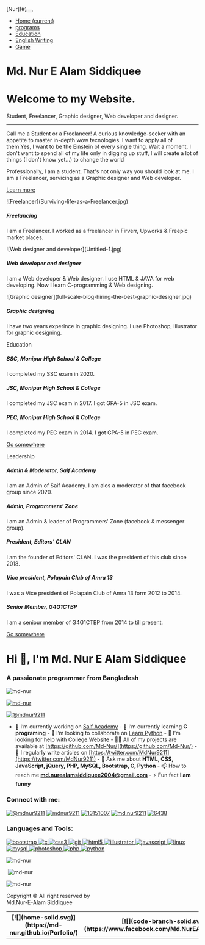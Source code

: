 <nav class="navbar navbar-expand-lg navbar-dark bg-dark sticky-top">[Nur](#)<button class="navbar-toggler" type="button" data-toggle="collapse" data-target="#navbarNav" aria-controls="navbarNav" aria-expanded="false" aria-label="Toggle navigation"><span class="navbar-toggler-icon"></span></button>

<div class="collapse navbar-collapse" id="navbarNav">

*   [Home <span class="sr-only">(current)</span>](#)
*   [programs](#programs)
*   [Education](#education)
*   [English Writing](paragraph.html)
*   [Game](game.html)

</div>

</nav>

# Md. Nur E Alam Siddiquee

<div class="container">

<div class="jumbotron">

# Welcome to my Website.

Student, Freelancer, Graphic designer, Web developer and designer.

* * *

Call me a Student or a Freelancer! A curious knowledge-seeker with an appetite to master in-depth wow tecnologies. I want to apply all of them.Yes, I want to be the Einstein of every single thing. Wait a moment, I don't want to spend all of my life only in digging up stuff, I will create a lot of things (I don't know yet...) to change the world

Professionally, I am a student. That's not only way you should look at me. I am a Freelancer, servicing as a Graphic designer and Web developer.

[Learn more](https://www.facebook.com/Md.NurEAlamSiddiquee)</div>

</div>

<div id="programs" class="container">

<div class="card-deck">

<div class="card">![Freelancer](Surviving-life-as-a-Freelancer.jpg)

<div class="card-body">

##### Freelancing

I am a Freelancer. I worked as a freelancer in Firverr, Upworks & Freepic market places.

<small class="text-muted"></small>

</div>

</div>

<div class="card">![Web designer and developer](Untitled-1.jpg)

<div class="card-body">

##### Web developer and designer

I am a Web developer & Web designer. I use HTML & JAVA for web developing. Now I learn C-programming & Web designing.

<small class="text-muted"></small>

</div>

</div>

<div class="card">![Graphic designer](full-scale-blog-hiring-the-best-graphic-designer.jpg)

<div class="card-body">

##### Graphic designing

I have two years experince in graphic designing. I use Photoshop, Illustrator for graphic designing.

<small class="text-muted"></small>

</div>

</div>

</div>

</div>

<div id="education" class="container">

<div class="card">

<div class="card-header">Education</div>

<div class="card-body">

##### SSC, Monipur High School & College

I completed my SSC exam in 2020.

##### JSC, Monipur High School & College

I completed my JSC exam in 2017\. I got GPA-5 in JSC exam.

##### PEC, Monipur High School & College

I completed my PEC exam in 2014\. I got GPA-5 in PEC exam.

[Go somewhere](https://www.facebook.com/groups/265608491419819)</div>

</div>

</div>

<div class="container">

<div class="card">

<div class="card-header">Leadership</div>

<div class="card-body">

##### Admin & Moderator, Saif Academy

I am an Admin of Saif Academy. I am alos a moderator of that facebook group since 2020.

##### Admin, Programmers' Zone

I am an Admin & leader of Programmers' Zone (facebook & messenger group).

##### President, Editors' CLAN

I am the founder of Editors' CLAN. I was the president of this club since 2018.

##### Vice president, Polapain Club of Amra 13

I was a Vice president of Polapain Club of Amra 13 form 2012 to 2014.

##### Senior Member, G4G1CTBP

I am a seniour member of G4G1CTBP from 2014 to till present.

[Go somewhere](https://www.facebook.com/groups/542386506442854)</div>

</div>

</div>

<div class="github">

# Hi 👋, I'm Md. Nur E Alam Siddiquee

### A passionate programmer from Bangladesh

![md-nur](https://komarev.com/ghpvc/?username=md-nur&label=Profile%20views&color=0e75b6&style=flat)

[![md-nur](https://github-profile-trophy.vercel.app/?username=md-nur)](https://github.com/ryo-ma/github-profile-trophy)

[![@mdnur9211](https://img.shields.io/twitter/follow/@mdnur9211?logo=twitter&style=for-the-badge)](https://twitter.com/@mdnur9211)

- 🔭 I’m currently working on [Saif Academy](http://saifacademy.rf.gd/) - 🌱 I’m currently learning **C programing** - 👯 I’m looking to collaborate on [Learn Python](https://github.com/Md-Nur/LearnPython) - 🤝 I’m looking for help with [College Website](http://nuracademy.epizy.com/) - 👨‍💻 All of my projects are available at [https://github.com/Md-Nur/](https://github.com/Md-Nur/) - 📝 I regularly write articles on [https://twitter.com/MdNur9211](https://twitter.com/MdNur9211) - 💬 Ask me about **HTML, CSS, JavaScript, jQuery, PHP, MySQL, Bootstrap, C, Python** - 📫 How to reach me **md.nurealamsiddiquee2004@gmail.com** - ⚡ Fun fact **I am funny**

### Connect with me:

[![@mdnur9211](https://cdn.jsdelivr.net/npm/simple-icons@3.0.1/icons/twitter.svg)](https://twitter.com/@mdnur9211) [![mdnur9211](https://cdn.jsdelivr.net/npm/simple-icons@3.0.1/icons/linkedin.svg)](https://linkedin.com/in/mdnur9211) [![13151007](https://cdn.jsdelivr.net/npm/simple-icons@3.0.1/icons/stackoverflow.svg)](https://stackoverflow.com/users/13151007) [![md.nur9211](https://cdn.jsdelivr.net/npm/simple-icons@3.0.1/icons/facebook.svg)](https://fb.com/md.nur9211) [![6438](https://cdn.jsdelivr.net/npm/simple-icons@3.0.1/icons/discord.svg)](https://discord.gg/6438)

### Languages and Tools:

[![bootstrap](https://raw.githubusercontent.com/devicons/devicon/master/icons/bootstrap/bootstrap-plain-wordmark.svg) ](https://getbootstrap.com) [ ![c](https://raw.githubusercontent.com/devicons/devicon/master/icons/c/c-original.svg) ](https://www.cprogramming.com/) [ ![css3](https://raw.githubusercontent.com/devicons/devicon/master/icons/css3/css3-original-wordmark.svg) ](https://www.w3schools.com/css/) [ ![git](https://www.vectorlogo.zone/logos/git-scm/git-scm-icon.svg) ](https://git-scm.com/) [ ![html5](https://raw.githubusercontent.com/devicons/devicon/master/icons/html5/html5-original-wordmark.svg) ](https://www.w3.org/html/) [ ![illustrator](https://www.vectorlogo.zone/logos/adobe_illustrator/adobe_illustrator-icon.svg) ](https://www.adobe.com/in/products/illustrator.html) [ ![javascript](https://raw.githubusercontent.com/devicons/devicon/master/icons/javascript/javascript-original.svg) ](https://developer.mozilla.org/en-US/docs/Web/JavaScript) [ ![linux](https://raw.githubusercontent.com/devicons/devicon/master/icons/linux/linux-original.svg) ](https://www.linux.org/) [ ![mysql](https://raw.githubusercontent.com/devicons/devicon/master/icons/mysql/mysql-original-wordmark.svg) ](https://www.mysql.com/) [ ![photoshop](https://raw.githubusercontent.com/devicons/devicon/master/icons/photoshop/photoshop-line.svg) ](https://www.photoshop.com/en) [ ![php](https://raw.githubusercontent.com/devicons/devicon/master/icons/php/php-original.svg) ](https://www.php.net) [![python](https://raw.githubusercontent.com/devicons/devicon/master/icons/python/python-original.svg)](https://www.python.org) 

![md-nur](https://github-readme-stats.vercel.app/api/top-langs?username=md-nur)

 ![md-nur](https://github-readme-stats.vercel.app/api?username=md-nur&show_icons=true&locale=en)

![md-nur](https://github-readme-streak-stats.herokuapp.com/?user=md-nur&)

</div>

<footer>  

Copyright © All right reserved by  
Md.Nur-E-Alam Siddiquee

<table width="100%">

<tbody>

<tr>

<th>[![](home-solid.svg)](https://md-nur.github.io/Porfolio/)</th>

<th>[![](code-branch-solid.svg)](https://www.facebook.com/Md.NurEAlamSiddiquee/)</th>

<th>[![](school-solid.svg)](https://www.linkedin.com/in/md-nur-17a9011a5/)</th>

</tr>

</tbody>

</table>

</footer>
